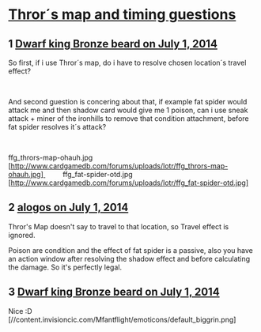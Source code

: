 # [Thror´s map and timing guestions](https://community.fantasyflightgames.com/topic/109809-thror%C2%B4s-map-and-timing-guestions/)

## 1 [Dwarf king Bronze beard on July 1, 2014](https://community.fantasyflightgames.com/topic/109809-thror%C2%B4s-map-and-timing-guestions/?do=findComment&comment=1139582)

So first, if i use Thror´s map, do i have to resolve chosen location´s travel effect?

 

And second guestion is concering about that, if example fat spider would attack me and then shadow card would give me 1 poison, can i use sneak attack + miner of the ironhills to remove that condition attachment, before fat spider resolves it´s attack?

 

ffg_thrors-map-ohauh.jpg [http://www.cardgamedb.com/forums/uploads/lotr/ffg_thrors-map-ohauh.jpg]          ffg_fat-spider-otd.jpg [http://www.cardgamedb.com/forums/uploads/lotr/ffg_fat-spider-otd.jpg]

## 2 [alogos on July 1, 2014](https://community.fantasyflightgames.com/topic/109809-thror%C2%B4s-map-and-timing-guestions/?do=findComment&comment=1139591)

Thror's Map doesn't say to travel to that location, so Travel effect is ignored.

Poison are condition and the effect of fat spider is a passive, also you have an action window after resolving the shadow effect and before calculating the damage. So it's perfectly legal.

## 3 [Dwarf king Bronze beard on July 1, 2014](https://community.fantasyflightgames.com/topic/109809-thror%C2%B4s-map-and-timing-guestions/?do=findComment&comment=1139828)

Nice :D [//content.invisioncic.com/Mfantflight/emoticons/default_biggrin.png]

